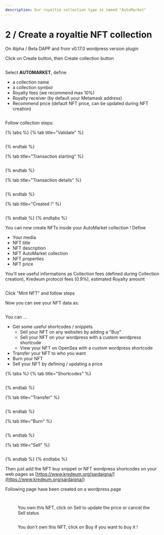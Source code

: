 ```yaml
---
description: Our royaltie collection type is named "AutoMarket"
---
```


# 2 / Create a royaltie NFT collection

On Alpha / Beta DAPP and from v0.17.0 wordpress version plugin

Click on Create button, then Create collection button

<figure><img src="../.gitbook/assets/Screenshot 2022-11-02 at 22.27.02.png" alt=""><figcaption></figcaption></figure>

Select **AUTOMARKET**, define&#x20;

* a collection name
* a collection symbol
* Royalty fees (we recommend max 10%)
* Royalty receiver (by default your Metamask address)
* Recommend price (default NFT price, can be updated during NFT creation)

<figure><img src="../.gitbook/assets/Screenshot 2022-11-02 at 22.51.38.png" alt=""><figcaption></figcaption></figure>

Follow collection steps:

{% tabs %}
{% tab title="Validate" %}
<figure><img src="../.gitbook/assets/Screenshot 2022-11-02 at 22.30.11.png" alt=""><figcaption></figcaption></figure>
{% endtab %}

{% tab title="Transaction starting" %}
<figure><img src="../.gitbook/assets/Screenshot 2022-11-02 at 22.30.20.png" alt=""><figcaption></figcaption></figure>
{% endtab %}

{% tab title="Transaction details" %}
<figure><img src="../.gitbook/assets/Screenshot 2022-11-02 at 22.30.30.png" alt=""><figcaption></figcaption></figure>
{% endtab %}

{% tab title="Created !" %}
<figure><img src="../.gitbook/assets/Screenshot 2022-11-02 at 22.33.32.png" alt=""><figcaption></figcaption></figure>
{% endtab %}
{% endtabs %}

You can now create NFTs inside your AutoMarket collection ! Define

* Your media
* NFT title
* NFT description
* NFT AutoMarket collection
* NFT properties
* NFT price

You'll see useful informations as Collection fees (defined during Collection creation), Kredeum protocol fees (0.9%), estimated Royalty amount

<figure><img src="../.gitbook/assets/Screenshot 2022-11-02 at 23.02.43.png" alt=""><figcaption></figcaption></figure>

Click "Mint NFT" and follow steps

Now you can see your NFT data as:

<figure><img src="../.gitbook/assets/Screenshot 2022-11-02 at 23.06.46.png" alt=""><figcaption></figcaption></figure>

&#x20;You can ...

* Get some useful shortcodes / snippets
  * Sell your NFT on any websites by adding a "Buy"
  * Sell your NFT on your wordpress with a custom wordpress shortcode
  * View your NFT on OpenSea with a custom wordpress shortcode
* Transfer your NFT to who you want
* Burn your NFT&#x20;
* Sell your NFT by defining / updating a price

{% tabs %}
{% tab title="Shortcodes" %}
<figure><img src="../.gitbook/assets/Screenshot 2022-11-02 at 23.08.07.png" alt=""><figcaption></figcaption></figure>
{% endtab %}

{% tab title="Transfer" %}
<figure><img src="../.gitbook/assets/Screenshot 2022-11-02 at 23.11.46.png" alt=""><figcaption></figcaption></figure>
{% endtab %}

{% tab title="Burn" %}
<figure><img src="../.gitbook/assets/Screenshot 2022-11-02 at 23.11.55.png" alt=""><figcaption></figcaption></figure>
{% endtab %}

{% tab title="Sell" %}
<figure><img src="../.gitbook/assets/Screenshot 2022-11-02 at 23.12.04.png" alt=""><figcaption></figcaption></figure>
{% endtab %}
{% endtabs %}

Then just add the NFT buy snippet or NFT wordpress shortcodes on your web pages as [https://www.kredeum.org/sardaigna/](https://www.kredeum.org/sardaigna/)

Following page hase been created on a wordpress page

<figure><img src="../.gitbook/assets/Screenshot 2022-11-02 at 23.19.37.png" alt=""><figcaption></figcaption></figure>



<figure><img src="../.gitbook/assets/Screenshot 2022-11-02 at 23.16.24.png" alt=""><figcaption><p>You own this NFT, click on Sell to update the price or cancel the Sell status</p></figcaption></figure>

<figure><img src="../.gitbook/assets/Screenshot 2022-11-02 at 23.16.37.png" alt=""><figcaption><p>You don't own this NFT, click on Buy if you want to buy it ! </p></figcaption></figure>

<figure><img src="../.gitbook/assets/Screenshot 2022-11-02 at 23.15.21 (1).png" alt=""><figcaption></figcaption></figure>

